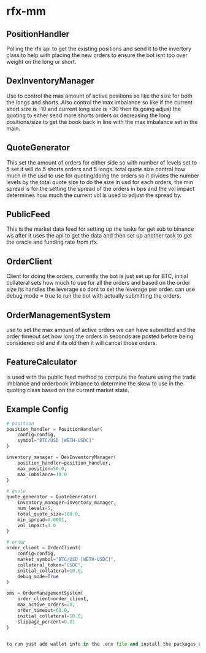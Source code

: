 # rfx-mm

## PositionHandler

Polling the rfx api to get the existing positions and send it to the invertory class to help with placing the new orders to ensure the bot isnt too over weight on the long or short.

## DexInventoryManager
Use to control the max amount of active positions so like the size for both the longs and shorts. Also control the max imbalance so like if the current short size is -10 and current long size is +30 then its going adjust the quoting to either send more shorts orders or decreasing the long positions/size to get the book back in line with the max imbalance set in the main.

## QuoteGenerator

This set the amount of orders for either side so with number of levels set to 5 set it will do 5 shorts orders and 5 longs.
total quote size control how much in the usd to use for quoting/doing the orders so it divides the number levels by the total quote size to do the size in usd for each orders, the min spread is for the setting the spread of the orders in bps and the vol impact determines how much the current vol is used to adjust the spread by.

## PublicFeed

This is the market data feed for setting up the tasks for get sub to binance ws after it uses the api to get the data and then set up another task to get the oracle and funding rate from rfx.

## OrderClient

Client for doing the orders, currently the bot is just set up for BTC, initial collateral sets how much to use for all the orders and based on the order size its handles the leverage so dont to set the leverage per order. can use debug mode = true to run the bot with actually submitting the orders.

## OrderManagementSystem

use to set the max amount of active orders we can have submitted and the order timeout set how long the orders in seconds are posted before being considered old and if its old then it will cancel those orders.

## FeatureCalculator

is used with the public feed method to compute the feature using the trade imblance and orderbook imblance to determine the skew to use in the quoting class based on the current market state.

## Example Config

```python
# position 
position_handler = PositionHandler(
    config=config, 
    symbol="BTC/USD [WETH-USDC]"
)

inventory_manager = DexInventoryManager(
    position_handler=position_handler,
    max_position=50.0,
    max_imbalance=10.0
)

# quote 
quote_generator = QuoteGenerator(
    inventory_manager=inventory_manager,
    num_levels=5,
    total_quote_size=100.0,
    min_spread=0.0001,
    vol_impact=1.0
)

# order 
order_client = OrderClient(
    config=config,
    market_symbol="BTC/USD [WETH-USDC]",
    collateral_token="USDC", 
    initial_collateral=10.0,
    debug_mode=True
)

oms = OrderManagementSystem(
    order_client=order_client,
    max_active_orders=20,
    order_timeout=60.0,
    initial_collateral=10.0,
    slippage_percent=0.01
)


to run just add wallet info in the .env file and install the packages and then cd to the src then run python3 main.py
